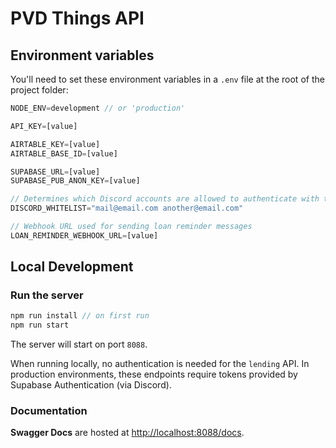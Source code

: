 # PVD Things API

## Environment variables
You'll need to set these environment variables in a `.env` file at the root of the project folder:
```js
NODE_ENV=development // or 'production'

API_KEY=[value]

AIRTABLE_KEY=[value]
AIRTABLE_BASE_ID=[value]

SUPABASE_URL=[value]
SUPABASE_PUB_ANON_KEY=[value]

// Determines which Discord accounts are allowed to authenticate with the API
DISCORD_WHITELIST="mail@email.com another@email.com"

// Webhook URL used for sending loan reminder messages
LOAN_REMINDER_WEBHOOK_URL=[value]
```

## Local Development

### Run the server
```js
npm run install // on first run
npm run start
```
The server will start on port `8088`.

When running locally, no authentication is needed for the `lending` API. In production environments, these endpoints require tokens provided by Supabase Authentication (via Discord).

### Documentation

**Swagger Docs** are hosted at [http://localhost:8088/docs]().